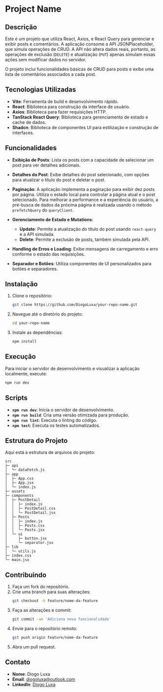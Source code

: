 # Project Name

## Descrição

Este é um projeto que utiliza React, Axios, e React Query para gerenciar e exibir posts e comentários. A aplicação consome a API JSONPlaceholder, que simula operações de CRUD. A API não altera dados reais, portanto, as operações de exclusão (`DELETE`) e atualização (`PUT`) apenas simulam essas ações sem modificar dados no servidor.

O projeto inclui funcionalidades básicas de CRUD para posts e exibe uma lista de comentários associados a cada post.

## Tecnologias Utilizadas

-   **Vite**: Ferramenta de build e desenvolvimento rápido.
-   **React**: Biblioteca para construção da interface de usuário.
-   **Axios**: Biblioteca para fazer requisições HTTP.
-   **TanStack React Query**: Biblioteca para gerenciamento de estado e cache de dados.
-   **Shadcn**: Biblioteca de componentes UI para estilização e construção de interfaces.

## Funcionalidades

-   **Exibição de Posts**: Lista os posts com a capacidade de selecionar um post para ver detalhes adicionais.

-   **Detalhes do Post**: Exibe detalhes do post selecionado, com opções para atualizar o título do post e deletar o post.

-   **Paginação**: A aplicação implementa a paginação para exibir dez posts por página. Utiliza o estado local para controlar a página atual e o post selecionado. Para melhorar a performance e a experiência do usuário, a pré-busca de dados da próxima página é realizada usando o método `prefetchQuery` do `queryClient`.

-   **Gerenciamento de Estado e Mutations**:

    -   **Update**: Permite a atualização do título do post usando `react-query` e a API simulada.
    -   **Delete**: Permite a exclusão de posts, também simulada pela API.

-   **Handling de Erros e Loading**: Exibe mensagens de carregamento e erro conforme o estado das requisições.

-   **Separador e Botões**: Utiliza componentes de UI personalizados para botões e separadores.

## Instalação

1. Clone o repositório:

    ```bash
    git clone https://github.com/DiogoLuxa/your-repo-name.git
    ```

2. Navegue até o diretório do projeto:

    ```bash
    cd your-repo-name
    ```

3. Instale as dependências:
    ```bash
    npm install
    ```

## Execução

Para iniciar o servidor de desenvolvimento e visualizar a aplicação localmente, execute:

```bash
npm run dev
```

## Scripts

-   **`npm run dev`**: Inicia o servidor de desenvolvimento.
-   **`npm run build`**: Cria uma versão otimizada para produção.
-   **`npm run lint`**: Executa o linting do código.
-   **`npm test`**: Executa os testes automatizados.

## Estrutura do Projeto

Aqui está a estrutura de arquivos do projeto:

```
src
├─ api
│  └─ dataFetch.js
├─ app
│  ├─ App.css
│  ├─ App.jsx
│  └─ index.js
├─ assets
├─ components
│  ├─ PostDetail
│  │  ├─ index.js
│  │  ├─ PostDetail.css
│  │  └─ PostDetail.jsx
│  ├─ Posts
│  │  ├─ index.js
│  │  ├─ Posts.css
│  │  └─ Posts.jsx
│  └─ ui
│     ├─ button.jsx
│     └─ separator.jsx
├─ lib
│  └─ utils.js
├─ index.css
└─ main.jsx
```

## Contribuindo

1. Faça um fork do repositório.
2. Crie uma branch para suas alterações:
    ```bash
    git checkout -b feature/nome-da-feature
    ```
3. Faça as alterações e commit:
    ```bash
    git commit -am 'Adiciona nova funcionalidade'
    ```
4. Envie para o repositório remoto:
    ```bash
    git push origin feature/nome-da-feature
    ```
5. Abra um pull request.

## Contato

-   **Nome**: Diogo Luxa
-   **Email**: diogoluxa@outlook.com
-   **LinkedIn**: [Diogo Luxa](https://www.linkedin.com/in/diogo-tadeu)
